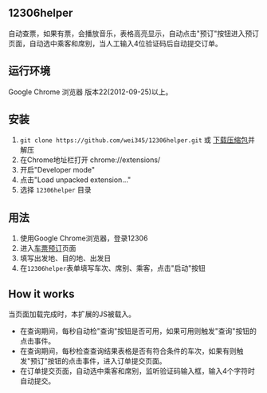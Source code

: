 ## 12306helper

自动查票，如果有票，会播放音乐，表格高亮显示，自动点击"预订"按钮进入预订页面，自动选中乘客和席别，当人工输入4位验证码后自动提交订单。

## 运行环境

Google Chrome 浏览器 版本22(2012-09-25)以上。

## 安装

1. `git clone https://github.com/wei345/12306helper.git` 或 [下载压缩包](https://github.com/wei345/12306helper/archive/master.zip)并解压
2. 在Chrome地址栏打开 chrome://extensions/
3. 开启"Developer mode"
4. 点击"Load unpacked extension..."
5. 选择 `12306helper` 目录

## 用法

1. 使用Google Chrome浏览器，登录12306
2. 进入[车票预订](https://kyfw.12306.cn/otn/leftTicket/init)页面
3. 填写出发地、目的地、出发日
4. 在`12306helper`表单填写车次、席别、乘客，点击"启动"按钮

## How it works

当页面加载完成时，本扩展的JS被载入。

* 在查询期间，每秒自动检"查询"按钮是否可用，如果可用则触发"查询"按钮的点击事件。
* 在查询期间，每秒检查查询结果表格是否有符合条件的车次，如果有则触发"预订"按钮的点击事件，进入订单提交页面。
* 在订单提交页面，自动选中乘客和席别，监听验证码输入框，输入4个字符时自动提交。
